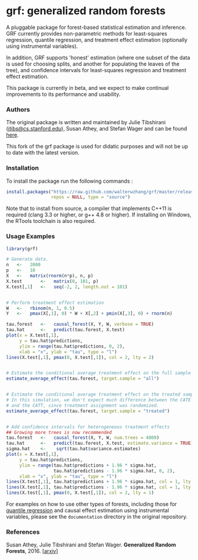# grf: generalized random forests

A pluggable package for forest-based statistical estimation and inference. GRF currently provides non-parametric methods for least-squares regression, quantile regression, and treatment effect estimation (optionally using instrumental variables).

In addition, GRF supports 'honest' estimation (where one subset of the data is used for choosing splits, and another for populating the leaves of the tree), and confidence intervals for least-squares regression and treatment effect estimation.

This package is currently in beta, and we expect to make continual improvements to its performance and usability.

### Authors

The original package is written and maintained by Julie Tibshirani (jtibs@cs.stanford.edu), Susan Athey, and Stefan Wager and can be found [here](https://github.com/swager/grf).

This fork of the grf package is used for didatic purposes and will not be up to date with the latest version.

### Installation

To install the package run the following commands :

```R
install.packages("https://raw.github.com/walterwzhang/grf/master/releases/grf_0.9.5.tar.gz",
                 repos = NULL, type = "source")
```

Note that to install from source, a compiler that implements C++11 is required (clang 3.3 or higher, or g++ 4.8 or higher). If installing on Windows, the RTools toolchain is also required.

### Usage Examples

```R
library(grf)

# Generate data.
n   <-   2000
p   <-   10
X   <-   matrix(rnorm(n*p), n, p)
X.test       <-   matrix(0, 101, p)
X.test[,1]   <-   seq(-2, 2, length.out = 101)


# Perform treatment effect estimation
W   <-   rbinom(n, 1, 0.5)
Y   <-   pmax(X[,1], 0) * W + X[,2] + pmin(X[,3], 0) + rnorm(n)

tau.forest   <-   causal_forest(X, Y, W, verbose = TRUE)
tau.hat      <-   predict(tau.forest, X.test)
plot(x = X.test[,1],
     y = tau.hat$predictions,
     ylim = range(tau.hat$predictions, 0, 2),
     xlab = "x", ylab = "tau", type = "l")
lines(X.test[,1], pmax(0, X.test[,1]), col = 2, lty = 2)


# Estimate the conditional average treatment effect on the full sample (CATE)
estimate_average_effect(tau.forest, target.sample = "all")


# Estimate the conditional average treatment effect on the treated sample (CATT)
# In this simulation, we don't expect much difference between the CATE
# and the CATT, since treatment assignment was randomized.
estimate_average_effect(tau.forest, target.sample = "treated")


# Add confidence intervals for heterogeneous treatment effects
## Growing more trees is now recommended
tau.forest   <-   causal_forest(X, Y, W, num.trees = 4000)
tau.hat      <-   predict(tau.forest, X.test, estimate.variance = TRUE)
sigma.hat    <-    sqrt(tau.hat$variance.estimates)
plot(x = X.test[,1],
     y = tau.hat$predictions,
     ylim = range(tau.hat$predictions + 1.96 * sigma.hat,
                  tau.hat$predictions - 1.96 * sigma.hat, 0, 2),
     xlab = "x", ylab = "tau", type = "l")
lines(X.test[,1], tau.hat$predictions + 1.96 * sigma.hat, col = 1, lty = 2)
lines(X.test[,1], tau.hat$predictions - 1.96 * sigma.hat, col = 1, lty = 2)
lines(X.test[,1], pmax(0, X.test[,1]), col = 2, lty = 1)
```

For examples on how to use other types of forests, including those for [quantile regression](https://github.com/swager/grf/blob/master/documentation/quantile_examples.md) and causal effect estimation using instrumental variables, please see the `documentation` directory in the original repository.

### References

Susan Athey, Julie Tibshirani and Stefan Wager.
<b>Generalized Random Forests</b>, 2016.
[<a href="https://arxiv.org/abs/1610.01271">arxiv</a>]

